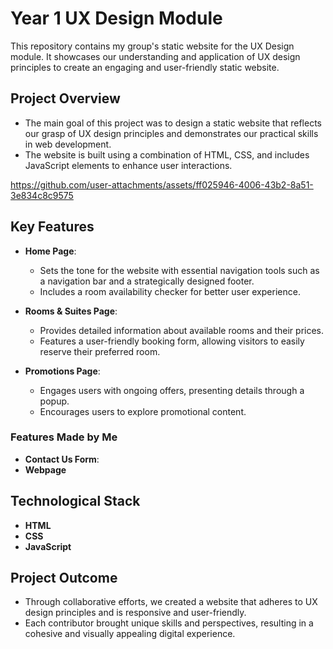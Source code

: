 # Year 1 UX Design Module


This repository contains my group's static website for the UX Design module. It showcases our understanding and application of UX design principles to create an engaging and user-friendly static website.

## Project Overview
- The main goal of this project was to design a static website that reflects our grasp of UX design principles and demonstrates our practical skills in web development. 
- The website is built using a combination of HTML, CSS, and includes JavaScript elements to enhance user interactions.


https://github.com/user-attachments/assets/ff025946-4006-43b2-8a51-3e834c8c9575


## Key Features
- **Home Page**: 
  - Sets the tone for the website with essential navigation tools such as a navigation bar and a strategically designed footer.
  - Includes a room availability checker for better user experience.

- **Rooms & Suites Page**: 
  - Provides detailed information about available rooms and their prices.
  - Features a user-friendly booking form, allowing visitors to easily reserve their preferred room.

- **Promotions Page**: 
  - Engages users with ongoing offers, presenting details through a popup.
  - Encourages users to explore promotional content.

### Features Made by Me
- **Contact Us Form**: 
- **Webpage**

## Technological Stack
- **HTML**
- **CSS**
- **JavaScript**

## Project Outcome
- Through collaborative efforts, we created a website that adheres to UX design principles and is responsive and user-friendly.
- Each contributor brought unique skills and perspectives, resulting in a cohesive and visually appealing digital experience.
